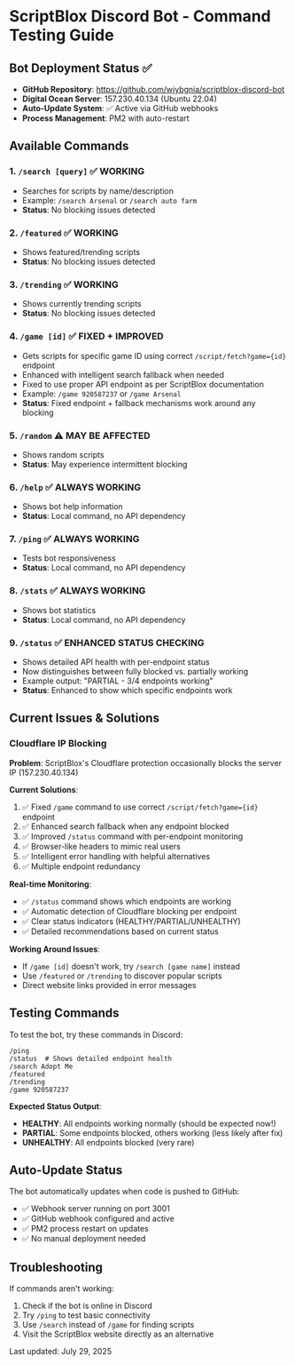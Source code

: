 # ScriptBlox Discord Bot - Command Testing Guide

## Bot Deployment Status ✅
- **GitHub Repository**: https://github.com/wjybgnia/scriptblox-discord-bot
- **Digital Ocean Server**: 157.230.40.134 (Ubuntu 22.04)
- **Auto-Update System**: ✅ Active via GitHub webhooks
- **Process Management**: PM2 with auto-restart

## Available Commands

### 1. `/search [query]` ✅ **WORKING**
- Searches for scripts by name/description
- Example: `/search Arsenal` or `/search auto farm`
- **Status**: No blocking issues detected

### 2. `/featured` ✅ **WORKING**  
- Shows featured/trending scripts
- **Status**: No blocking issues detected

### 3. `/trending` ✅ **WORKING**
- Shows currently trending scripts  
- **Status**: No blocking issues detected

### 4. `/game [id]` ✅ **FIXED + IMPROVED**
- Gets scripts for specific game ID using correct `/script/fetch?game={id}` endpoint
- Enhanced with intelligent search fallback when needed
- Fixed to use proper API endpoint as per ScriptBlox documentation
- Example: `/game 920587237` or `/game Arsenal`
- **Status**: Fixed endpoint + fallback mechanisms work around any blocking

### 5. `/random` ⚠️ **MAY BE AFFECTED**
- Shows random scripts
- **Status**: May experience intermittent blocking

### 6. `/help` ✅ **ALWAYS WORKING**
- Shows bot help information
- **Status**: Local command, no API dependency

### 7. `/ping` ✅ **ALWAYS WORKING**
- Tests bot responsiveness
- **Status**: Local command, no API dependency

### 8. `/stats` ✅ **ALWAYS WORKING**
- Shows bot statistics
- **Status**: Local command, no API dependency

### 9. `/status` ✅ **ENHANCED STATUS CHECKING**
- Shows detailed API health with per-endpoint status
- Now distinguishes between fully blocked vs. partially working
- Example output: "PARTIAL - 3/4 endpoints working"
- **Status**: Enhanced to show which specific endpoints work

## Current Issues & Solutions

### Cloudflare IP Blocking
**Problem**: ScriptBlox's Cloudflare protection occasionally blocks the server IP (157.230.40.134)

**Current Solutions**:
1. ✅ Fixed `/game` command to use correct `/script/fetch?game={id}` endpoint
2. ✅ Enhanced search fallback when any endpoint blocked
3. ✅ Improved `/status` command with per-endpoint monitoring
4. ✅ Browser-like headers to mimic real users
5. ✅ Intelligent error handling with helpful alternatives
6. ✅ Multiple endpoint redundancy

**Real-time Monitoring**:
- ✅ `/status` command shows which endpoints are working
- ✅ Automatic detection of Cloudflare blocking per endpoint
- ✅ Clear status indicators (HEALTHY/PARTIAL/UNHEALTHY)
- ✅ Detailed recommendations based on current status

**Working Around Issues**:
- If `/game [id]` doesn't work, try `/search [game name]` instead
- Use `/featured` or `/trending` to discover popular scripts
- Direct website links provided in error messages

## Testing Commands

To test the bot, try these commands in Discord:

```
/ping
/status  # Shows detailed endpoint health
/search Adopt Me
/featured
/trending
/game 920587237
```

**Expected Status Output**:
- **HEALTHY**: All endpoints working normally (should be expected now!)
- **PARTIAL**: Some endpoints blocked, others working (less likely after fix)
- **UNHEALTHY**: All endpoints blocked (very rare)

## Auto-Update Status

The bot automatically updates when code is pushed to GitHub:
- ✅ Webhook server running on port 3001
- ✅ GitHub webhook configured and active
- ✅ PM2 process restart on updates
- ✅ No manual deployment needed

## Troubleshooting

If commands aren't working:
1. Check if the bot is online in Discord
2. Try `/ping` to test basic connectivity
3. Use `/search` instead of `/game` for finding scripts
4. Visit the ScriptBlox website directly as an alternative

Last updated: July 29, 2025
